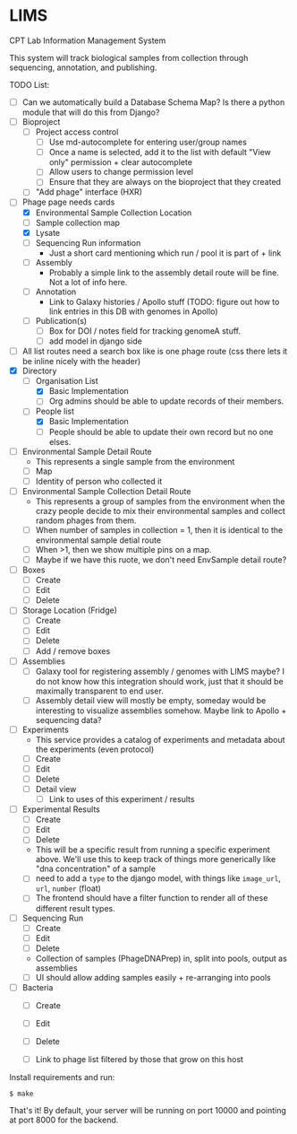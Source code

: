 # LIMS

CPT Lab Information Management System

This system will track biological samples from collection through sequencing,
annotation, and publishing.

TODO List:


- [ ] Can we automatically build a Database Schema Map? Is there a python
  module that will do this from Django?
- [ ] Bioproject
	- [ ] Project access control
		- [ ] Use md-autocomplete for entering user/group names
		- [ ] Once a name is selected, add it to the list with default "View only" permission + clear autocomplete
		- [ ] Allow users to change permission level
		- [ ] Ensure that they are always on the bioproject that they created
	- [ ] "Add phage" interface (HXR)
- [ ] Phage page needs cards
	- [x] Environmental Sample Collection Location
	- [ ] Sample collection map
	- [x] Lysate
	- [ ] Sequencing Run information
		- Just a short card mentioning which run / pool it is part of + link
	- [ ] Assembly
		- Probably a simple link to the assembly detail route will be fine. Not a lot of info here.
	- [ ] Annotation
		- Link to Galaxy histories / Apollo stuff (TODO: figure out how to link entries in this DB with genomes in Apollo)
	- [ ] Publication(s)
		- [ ] Box for DOI / notes field for tracking genomeA stuff.
		- [ ] add model in django side
- [ ] All list routes need a search box like is one phage route (css there lets it be inline nicely with the header)
- [x] Directory
	- [ ] Organisation List
		- [x] Basic Implementation
		- [ ] Org admins should be able to update records of their members.
	- [ ] People list
		- [x] Basic Implementation
		- [ ] People should be able to update their own record but no one elses.
- [ ] Environmental Sample Detail Route
	- This represents a single sample from the environment
	- [ ] Map
	- [ ] Identity of person who collected it
- [ ] Environmental Sample Collection Detail Route
	- This represents a group of samples from the environment when the crazy
	  people decide to mix their environmental samples and collect random
	  phages from them.
	- [ ] When number of samples in collection = 1, then it is identical to the environmental sample detial route
	- [ ] When >1, then we show multiple pins on a map.
	- [ ] Maybe if we have this ruote, we don't need EnvSample detail route?
- [ ] Boxes
	- [ ] Create
	- [ ] Edit
	- [ ] Delete
- [ ] Storage Location (Fridge)
	- [ ] Create
	- [ ] Edit
	- [ ] Delete
	- [ ] Add / remove boxes
- [ ] Assemblies
	- [ ] Galaxy tool for registering assembly / genomes with LIMS maybe? I do
	  not know how this integration should work, just that it should be
	  maximally transparent to end user.
	- [ ] Assembly detail view will mostly be empty, someday would be interesting to visualize assemblies somehow. Maybe link to Apollo + sequencing data?
- [ ] Experiments
	- This service provides a catalog of experiments and metadata about the experiments (even protocol)
	- [ ] Create
	- [ ] Edit
	- [ ] Delete
	- [ ] Detail view
		- [ ] Link to uses of this experiment / results
- [ ] Experimental Results
	- [ ] Create
	- [ ] Edit
	- [ ] Delete
	- This will be a specific result from running a specific experiment above.
	  We'll use this to keep track of things more generically like "dna
	  concentration" of a sample
	- [ ] need to add a `type` to the django model, with things like `image_url`, `url`, `number` (float)
	- [ ] The frontend should have a filter function to render all of these different result types.
- [ ] Sequencing Run
	- [ ] Create
	- [ ] Edit
	- [ ] Delete
	- Collection of samples (PhageDNAPrep) in, split into pools, output as assemblies
	- [ ] UI should allow adding samples easily + re-arranging into pools
- [ ] Bacteria
	- [ ] Create
	- [ ] Edit
	- [ ] Delete
	- [ ] Link to phage list filtered by those that grow on this host


Install requirements and run:
```console
$ make
```

That's it! By default, your server will be running on port 10000 and pointing at
port 8000 for the backend.
